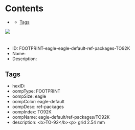 



Contents
========

* [](#)
	* [Tags](#tags)
  
![][im]
# 

- ID: FOOTPRINT-eagle-eagle-default-ref-packages-TO92K
- Name: 
- Description: 

## Tags

- hexID: 
- oompType: FOOTPRINT
- oompSize: eagle
- oompColor: eagle-default
- oompDesc: ref-packages
- oompIndex: TO92K
- oompName: eagle-default/ref-packages/TO92K
- description: &lt;b&gt;TO-92&lt;/b&gt;&lt;p&gt;&#xD;
grid 2.54 mm



[im]: image.png
